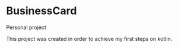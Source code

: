 # BusinessCard
Personal project

This project was created in order to achieve my first steps on kotlin.
